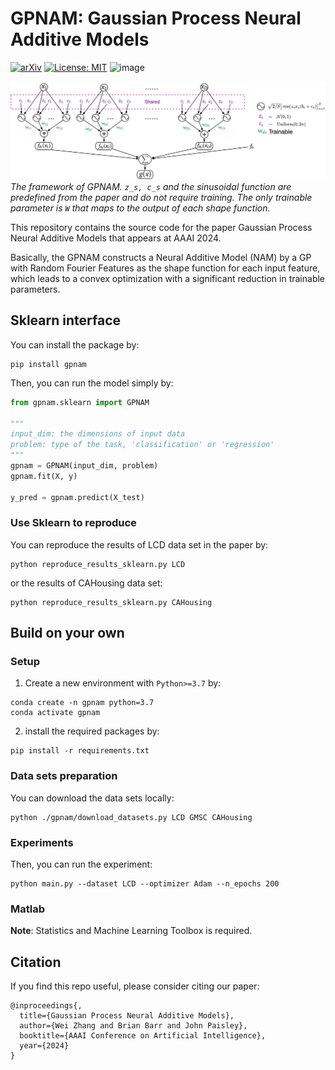# GPNAM: Gaussian Process Neural Additive Models
[![arXiv](https://img.shields.io/badge/arXiv-2402.12518-b31b1b.svg?style=plastic)](https://arxiv.org/abs/2402.12518) [![License: MIT](https://img.shields.io/badge/License-MIT-yellow.svg)](https://github.com/Wei2624/GPNAM?tab=MIT-1-ov-file) <img src="https://img.shields.io/badge/License-MIT-yellow.svg" alt="image" height="18px">

![The framework of GPNAM](./imgs/framework.jpg)
*The framework of GPNAM. `z_s, c_s` and the sinusoidal function are predefined from the paper and do not require training. The only trainable parameter is `W` that maps to the output of each shape function.*

This repository contains the source code for the paper Gaussian Process Neural Additive Models that appears at AAAI 2024. 

Basically, the GPNAM constructs a Neural Additive Model (NAM) by a GP with Random Fourier Features as the shape function for each input feature, which leads to a convex optimization with a significant reduction in trainable parameters. 


## Sklearn interface

You can install the package by:
```
pip install gpnam
```

Then, you can run the model simply by:
```python
from gpnam.sklearn import GPNAM

"""
input_dim: the dimensions of input data
problem: type of the task, 'classification' or 'regression'
"""
gpnam = GPNAM(input_dim, problem)
gpnam.fit(X, y)

y_pred = gpnam.predict(X_test)
```

### Use Sklearn to reproduce
You can reproduce the results of LCD data set in the paper by:
```commandline
python reproduce_results_sklearn.py LCD
```
or the results of CAHousing data set:
```commandline
python reproduce_results_sklearn.py CAHousing
```

## Build on your own

### Setup
1. Create a new environment with `Python>=3.7` by:
```commandline
conda create -n gpnam python=3.7
conda activate gpnam
```
2. install the required packages by:
```commandline
pip install -r requirements.txt
```

### Data sets preparation

You can download the data sets locally:
```
python ./gpnam/download_datasets.py LCD GMSC CAHousing
```

### Experiments

Then, you can run the experiment:
```
python main.py --dataset LCD --optimizer Adam --n_epochs 200
```

### Matlab
**Note**: Statistics and Machine Learning Toolbox is required.


## Citation
If you find this repo useful, please consider citing our paper:
```
@inproceedings{,
  title={Gaussian Process Neural Additive Models},
  author={Wei Zhang and Brian Barr and John Paisley},
  booktitle={AAAI Conference on Artificial Intelligence},
  year={2024}
}
```